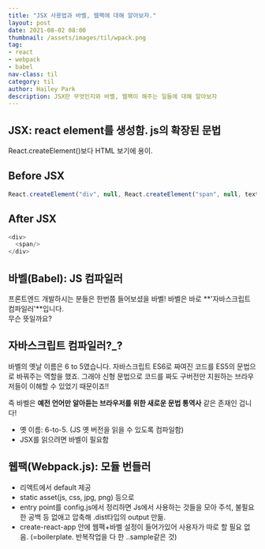 ```yaml
---
title: "JSX 사용법과 바벨, 웹팩에 대해 알아보자."
layout: post
date: 2021-08-02 08:00
thumbnail: /assets/images/til/wpack.png
tag:
- react
- webpack
- babel
nav-class: til
category: til
author: Hailey Park
description: JSX란 무엇인지와 바벨, 웹팩이 해주는 일들에 대해 알아보자
---
```


## JSX: react element를 생성함. js의 확장된 문법 

React.createElement()보다 HTML 보기에 용이.

## Before JSX

```javascript
React.createElement("div", null, React.createElement("span", null, text)
```

## After JSX

```javascript
<div>
  <span/>
</div>
```

## 바벨(Babel): JS 컴파일러

프론트엔드 개발하시는 분들은 한번쯤 들어보셨을 바벨! 바벨은 바로 **'자바스크립트 컴파일러'**입니다.  
무슨 뜻일까요?

## 자바스크립트 컴파일러?_?

바벨의 옛날 이름은 6 to 5였습니다. 자바스크립트 ES6로 짜여진 코드를 ES5의 문법으로 바꿔주는 역할을 했죠. 그래야 신형 문법으로 코드를 짜도 구버전만 지원하는 브라우저들이 이해할 수 있었기 때문이죠!!

즉 바벨은 **예전 언어만 알아듣는 브라우저를 위한 새로운 문법 통역사** 같은 존재인 겁니다!

- 옛 이름: 6-to-5. (JS 옛 버전을 읽을 수 있도록 컴파일함)
- JSX를 읽으려면 바벨이 필요함

## 웹팩(Webpack.js): 모듈 번들러

- 리액트에서 default 제공
- static asset(js, css, jpg, png) 등으로
- entry point를 config.js에서 정리하면 Js에서 사용하는 것들을 모아 주석, 불필요한 공백 등 없애고 압축해 .dist타입의 output 만듦.
- create-react-app 안에 웹팩+바벨 설정이 들어가있어 사용자가 따로 할 필요 없음. (=boilerplate. 반복작업을 다 한 ..sample같은 것)
